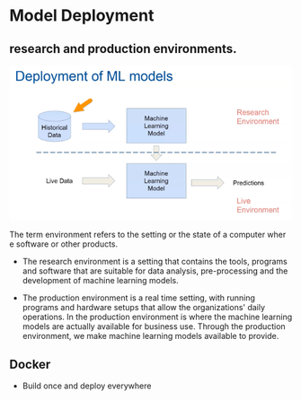 # Model Deployment

## research and production environments.
![img.png](img.png)

The term environment refers to the setting or the state of a computer wher
e software or other products.

- The research environment is a setting that contains the tools, programs and software that are suitable
for data analysis, pre-processing and the development of machine learning models.
  
- The production environment is a real time setting, with running programs and hardware setups that allow the organizations' daily operations. In the production environment is where the machine learning models are actually available for business use. Through the production environment, we make machine learning models available to provide.


## Docker
- Build once and deploy everywhere
